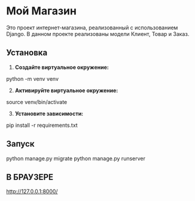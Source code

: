 # Мой Магазин

Это проект интернет-магазина, реализованный с использованием Django. В данном проекте реализованы модели Клиент, Товар и Заказ.

## Установка

1. **Создайте виртуальное окружение:**

python -m venv venv

2. **Активируйте виртуальное окружение:**

source venv/bin/activate

3. **Установите зависимости:**

pip install -r requirements.txt

## Запуск

python manage.py migrate
python manage.py runserver

## В БРАУЗЕРЕ
http://127.0.0.1:8000/
